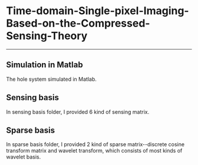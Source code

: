 # Time-domain-Single-pixel-Imaging-Based-on-the-Compressed-Sensing-Theory
---
## Simulation in Matlab
The hole system simulated in Matlab.

## Sensing basis
In sensing basis folder, I provided 6 kind of sensing matrix.

## Sparse basis
In sparse basis folder, I provided 2 kind of sparse matrix--discrete cosine transform matrix and wavelet transform, which consists of most kinds of wavelet basis.
